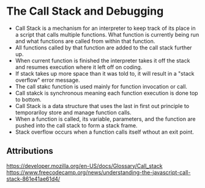 # The Call Stack and Debugging

- Call Stack is a mechanism for an interpreter to keep track of its place in a script that calls multiple functions. What function is currently being run and what functions are called from within that function.
- All functions called by that function are added to the call stack further up.
- When current function is finished the interpreter takes it off the stack and resumes execution where it left off on coding.
- If stack takes up more space than it was told to, it will result in a "stack overflow" error message.
- The call stakc function is used mainly for function invocation or call.
- Call stakck is synchronous meaning each function execution is done top to bottom.
- Call Stack is a data structure that uses the last in first out principle to temporariloy store and manage function calls.
- When a function is called, its variable, parameters, and the function are pushed into the call stack to form a stack frame.
- Stack overflow occurs when a function calls itself wthout an exit point.


## Attributions
https://developer.mozilla.org/en-US/docs/Glossary/Call_stack
https://www.freecodecamp.org/news/understanding-the-javascript-call-stack-861e41ae61d4/
